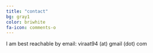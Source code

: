 ```yaml
---
title: "contact"
bg: gray1
color: briwhite
fa-icon: comments-o
---
```


<!-- <h3><a href="/var.pdf" target="_blank">download a resume</a></h3> -->
<!-- <h3><a href="https://medium.com/@viraat" target="_blank">blog</a></h3>
 -->
<span class="contacticon center">
	<a href="mailto:viraat94@gmail.com"><i class="fa fa-envelope-square"></i></a>
	<a href="https://www.linkedin.com/in/viraataryabumi/" target="_blank"><i class="fa fa-linkedin-square"></i></a>
	<a href="https://github.com/viraat" target="_blank"><i class="fa fa-github-square"></i></a>
	<a href="https://twitter.com/viraataryabumi" target="_blank"><i class="fa fa-twitter-square"></i></a>
	<a href="https://www.facebook.com/viraataryabumi" target="_blank"><i class="fa fa-facebook-square"></i></a>
	<a href="https://www.facebook.com/varphotography" target="_blank"><i class="fa fa-camera-retro"></i></a>
</span>

<div class="center">I am best reachable by email: viraat94 (at) gmail (dot) com</div>
